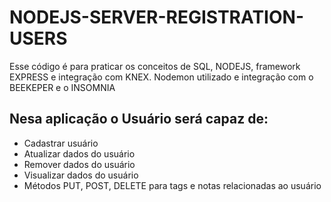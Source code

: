 # NODEJS-SERVER-REGISTRATION-USERS
Esse código é para praticar os conceitos de SQL, NODEJS, framework EXPRESS e integração com KNEX. Nodemon utilizado e integração com o BEEKEPER e o INSOMNIA

## Nesa aplicação o Usuário será capaz de: 
- Cadastrar usuário 
- Atualizar dados do usuário 
- Remover dados do usuário 
- Visualizar dados do usuário 
- Métodos PUT, POST, DELETE para tags e notas relacionadas ao usuário  

